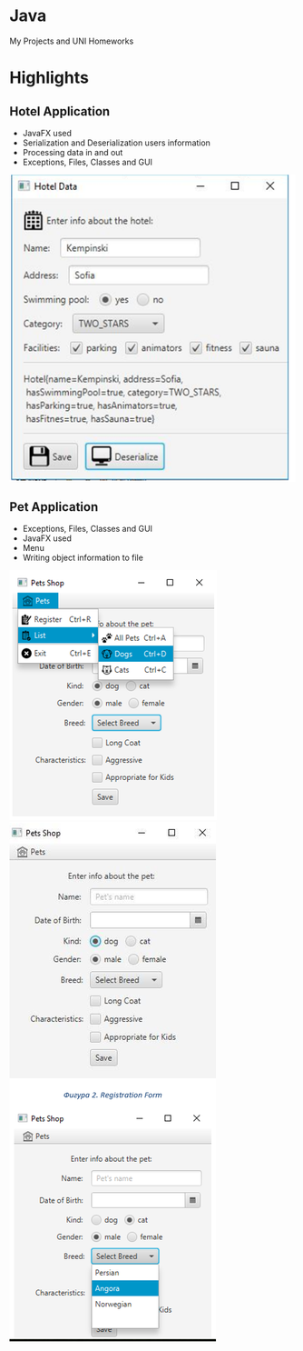 # Java
My Projects and UNI Homeworks

# Highlights

## Hotel Application

* JavaFX used
* Serialization and Deserialization users information
* Processing data in and out
* Exceptions, Files, Classes and GUI

![](https://github.com/Stanev404/Java/blob/master/Hotel%20App%20-%20JavaFX/hotelinterface.png)

## Pet Application

* Exceptions, Files, Classes and GUI
* JavaFX used
* Menu 
* Writing object information to file

![](https://github.com/Stanev404/Java/blob/master/Pet%20App%20-%20JavaFX/src/img/Screenshot_1.png)
![](https://github.com/Stanev404/Java/blob/master/Pet%20App%20-%20JavaFX/src/img/Screenshot_2.png)
